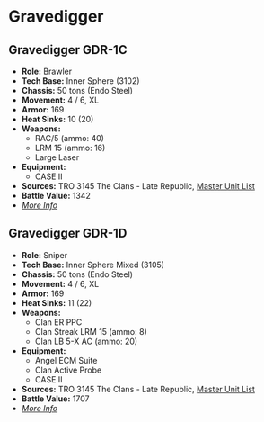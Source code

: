 # Gravedigger
## Gravedigger GDR-1C
- **Role:** Brawler
- **Tech Base:** Inner Sphere (3102)
- **Chassis:** 50 tons (Endo Steel)
- **Movement:** 4 / 6, XL
- **Armor:** 169
- **Heat Sinks:** 10 (20)
- **Weapons:**
  - RAC/5 (ammo: 40)
  - LRM 15 (ammo: 16)
  - Large Laser
- **Equipment:**
  - CASE II
- **Sources:** TRO 3145 The Clans - Late Republic, [Master Unit List](http://masterunitlist.info/Unit/Details/6265/gravedigger-gdr-1c)
- **Battle Value:** 1342
- [*More Info*](gravedigger/gravedigger_gdr-1c.md)

## Gravedigger GDR-1D
- **Role:** Sniper
- **Tech Base:** Inner Sphere Mixed (3105)
- **Chassis:** 50 tons (Endo Steel)
- **Movement:** 4 / 6, XL
- **Armor:** 169
- **Heat Sinks:** 11 (22)
- **Weapons:**
  - Clan ER PPC
  - Clan Streak LRM 15 (ammo: 8)
  - Clan LB 5-X AC (ammo: 20)
- **Equipment:**
  - Angel ECM Suite
  - Clan Active Probe
  - CASE II
- **Sources:** TRO 3145 The Clans - Late Republic, [Master Unit List](http://masterunitlist.info/Unit/Details/6264/gravedigger-gdr-1d)
- **Battle Value:** 1707
- [*More Info*](gravedigger/gravedigger_gdr-1d.md)

